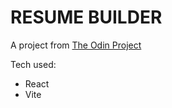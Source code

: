 # RESUME BUILDER

A project from [The Odin Project](https://theodingproject.com)

Tech used:

- React
- Vite
